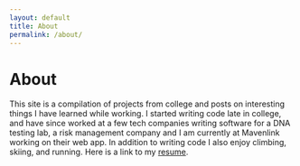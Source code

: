 ```yaml
---
layout: default
title: About
permalink: /about/
---
```


# About

This site is a compilation of projects from college and posts on interesting things I have learned while working.
I started writing code late in college, and have since worked at a few tech companies writing software for a DNA testing lab,
a risk management company and I am currently at Mavenlink working on their web app. In addition to writing code I also enjoy climbing, skiing, 
and running. Here is a link to my <a href="/Assets/gaither.resume.pdf">resume</a>.

